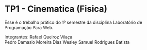 # TP1 - Cinematica (Fisica)

 Esse é o trebalho prático do 1º semestre da disciplina Laboratório de Programação Para Web.
 
Integrantes:
Rafael Queiroz Vilaça  <br/>
Pedro Damasio Moreira Dias
Wesley Samuel Rodrigues Batista
